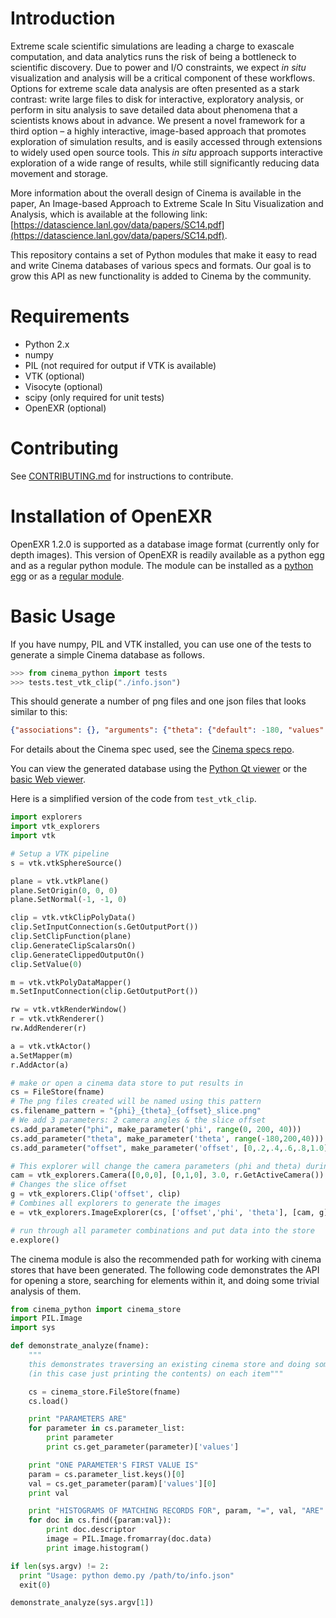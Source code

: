 # Introduction

Extreme scale scientific simulations are leading a charge to exascale
computation, and data analytics runs the risk of being a bottleneck to
scientific discovery. Due to power and I/O constraints, we expect _in situ_
visualization and analysis will be a critical component of these workflows.
Options for extreme scale data analysis are often presented as a stark contrast:
write large files to disk for interactive, exploratory analysis, or perform in
situ analysis to save detailed data about phenomena that a scientists knows
about in advance. We present a novel framework for a third option – a highly
interactive, image-based approach that promotes exploration of simulation
results, and is easily accessed through extensions to widely used open source
tools. This _in situ_ approach supports interactive exploration of a wide range of
results, while still significantly reducing data movement and storage.

More information about the overall design of Cinema is available in the paper,
An Image-based Approach to Extreme Scale In Situ Visualization and Analysis,
which is available at the following link:
[https://datascience.lanl.gov/data/papers/SC14.pdf](https://datascience.lanl.gov/data/papers/SC14.pdf).

This repository contains a set of Python modules that make it easy to read
and write Cinema databases of various specs and formats. Our goal is to grow
this API as new functionality is added to Cinema by the community.

# Requirements

* Python 2.x
* numpy
* PIL (not required for output if VTK is available)
* VTK (optional)
* Visocyte (optional)
* scipy (only required for unit tests)
* OpenEXR (optional)

# Contributing

See [CONTRIBUTING.md][CONTRIBUTING.md] for instructions to contribute.

[CONTRIBUTING.md]: CONTRIBUTING.md

# Installation of OpenEXR

OpenEXR 1.2.0 is supported as a database image format (currently only for depth images). This version of OpenEXR is readily available as a python egg and as a regular python module.
The module can be installed as a [python egg][OpenEXREgg] or as a [regular module][OpenEXRModule].

[OpenEXRModule]: https://pypi.python.org/pypi/OpenEX://pypi.python.org/pypi/OpenEXR
[OpenEXREgg]: http://excamera.com/sphinx/articles-openexr.html#openexrpython

# Basic Usage

If you have numpy, PIL and VTK installed, you can use one of the tests
to generate a simple Cinema database as follows.

```python
>>> from cinema_python import tests
>>> tests.test_vtk_clip("./info.json")
```
This should generate a number of png files and one json files that looks
similar to this:

```json
{"associations": {}, "arguments": {"theta": {"default": -180, "values": [-180, -140, -100, -60, -20, 20, 60, 100, 140, 180], "type": "range", "label": "theta"}, "phi": {"default": 0, "values": [0, 40, 80, 120, 160], "type": "range", "label": "phi"}, "offset": {"default": 0, "values": [0, 0.2, 0.4, 0.6, 0.8, 1.0], "type": "range", "label": "offset"}}, "name_pattern": "{phi}_{theta}_{offset}_slice.png", "metadata": {"type": "parametric-image-stack"}}
```

For details about the Cinema spec used, see the [Cinema specs repo](https://gitlab.kitware.com/cinema/specs).

You can view the generated database using the [Python Qt viewer](https://gitlab.kitware.com/cinema/qt-viewer) or the
[basic Web viewer](https://gitlab.kitware.com/cinema/basic-web-viewer).

Here is a simplified version of the code from `test_vtk_clip`.

```python
import explorers
import vtk_explorers
import vtk

# Setup a VTK pipeline
s = vtk.vtkSphereSource()

plane = vtk.vtkPlane()
plane.SetOrigin(0, 0, 0)
plane.SetNormal(-1, -1, 0)

clip = vtk.vtkClipPolyData()
clip.SetInputConnection(s.GetOutputPort())
clip.SetClipFunction(plane)
clip.GenerateClipScalarsOn()
clip.GenerateClippedOutputOn()
clip.SetValue(0)

m = vtk.vtkPolyDataMapper()
m.SetInputConnection(clip.GetOutputPort())

rw = vtk.vtkRenderWindow()
r = vtk.vtkRenderer()
rw.AddRenderer(r)

a = vtk.vtkActor()
a.SetMapper(m)
r.AddActor(a)

# make or open a cinema data store to put results in
cs = FileStore(fname)
# The png files created will be named using this pattern
cs.filename_pattern = "{phi}_{theta}_{offset}_slice.png"
# We add 3 parameters: 2 camera angles & the slice offset
cs.add_parameter("phi", make_parameter('phi', range(0, 200, 40)))
cs.add_parameter("theta", make_parameter('theta', range(-180,200,40)))
cs.add_parameter("offset", make_parameter('offset', [0,.2,.4,.6,.8,1.0]))

# This explorer will change the camera parameters (phi and theta) during generation
cam = vtk_explorers.Camera([0,0,0], [0,1,0], 3.0, r.GetActiveCamera()) #phi,theta implied
# Changes the slice offset
g = vtk_explorers.Clip('offset', clip)
# Combines all explorers to generate the images
e = vtk_explorers.ImageExplorer(cs, ['offset','phi', 'theta'], [cam, g], rw)

# run through all parameter combinations and put data into the store
e.explore()
```

The cinema module is also the recommended path for working with cinema stores that have been generated. The following code demonstrates the API for opening a store, searching for elements within it, and doing some trivial analysis of them.

```python
from cinema_python import cinema_store
import PIL.Image
import sys

def demonstrate_analyze(fname):
    """
    this demonstrates traversing an existing cinema store and doing some analysi
    (in this case just printing the contents) on each item"""

    cs = cinema_store.FileStore(fname)
    cs.load()

    print "PARAMETERS ARE"
    for parameter in cs.parameter_list:
        print parameter
        print cs.get_parameter(parameter)['values']

    print "ONE PARAMETER'S FIRST VALUE IS"
    param = cs.parameter_list.keys()[0]
    val = cs.get_parameter(param)['values'][0]
    print val

    print "HISTOGRAMS OF MATCHING RECORDS FOR", param, "=", val, "ARE"
    for doc in cs.find({param:val}):
        print doc.descriptor
        image = PIL.Image.fromarray(doc.data)
        print image.histogram()

if len(sys.argv) != 2:
  print "Usage: python demo.py /path/to/info.json"
  exit(0)

demonstrate_analyze(sys.argv[1])
```


